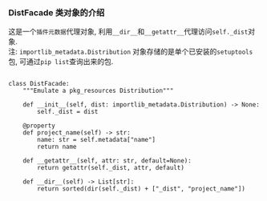 ### DistFacade 类对象的介绍  

这是一个`插件元数据`代理对象, 利用`__dir__`和`__getattr__`代理访问`self._dist`对象.  
注: `importlib_metadata.Distribution` 对象存储的是单个已安装的`setuptools`包, 可通过`pip list`查询出来的包.  

```python3

class DistFacade:
    """Emulate a pkg_resources Distribution"""

    def __init__(self, dist: importlib_metadata.Distribution) -> None:
        self._dist = dist

    @property
    def project_name(self) -> str:
        name: str = self.metadata["name"]
        return name

    def __getattr__(self, attr: str, default=None):
        return getattr(self._dist, attr, default)

    def __dir__(self) -> List[str]:
        return sorted(dir(self._dist) + ["_dist", "project_name"])

```